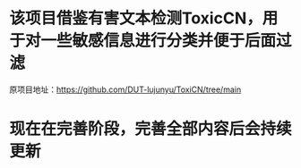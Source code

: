 # 该项目借鉴有害文本检测ToxicCN，用于对一些敏感信息进行分类并便于后面过滤
原项目地址：https://github.com/DUT-lujunyu/ToxiCN/tree/main

# 现在在完善阶段，完善全部内容后会持续更新